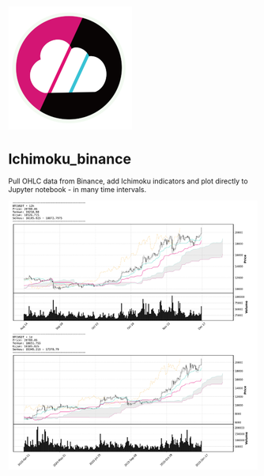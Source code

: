 [![](doc/cloud.png)](https://github.com/CrossfireX/Ichimoku_binance)

# Ichimoku_binance 
 
Pull OHLC data from Binance, add Ichimoku indicators and plot directly to Jupyter notebook - in many time intervals.

![Ichimoku plot example](doc/figure.png)

